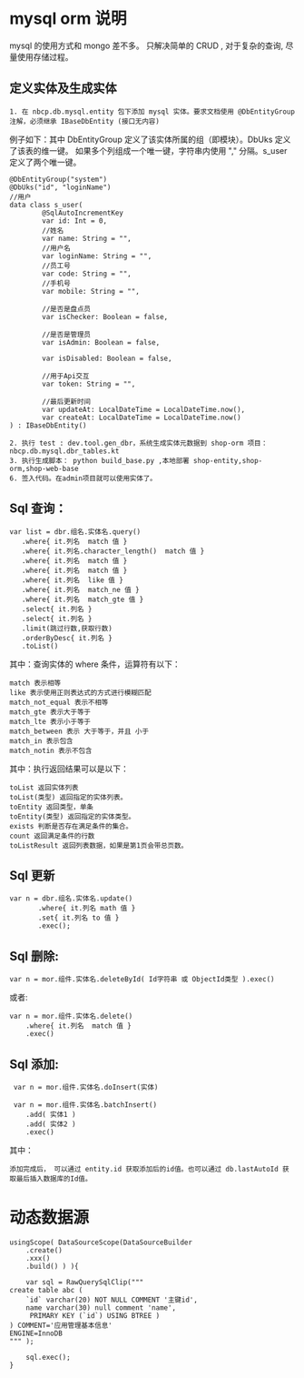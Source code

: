 # mysql orm 说明

mysql 的使用方式和 mongo 差不多。
只解决简单的 CRUD , 对于复杂的查询, 尽量使用存储过程。


## 定义实体及生成实体

    1. 在 nbcp.db.mysql.entity 包下添加 mysql 实体。要求文档使用 @DbEntityGroup 注解，必须继承 IBaseDbEntity (接口无内容)
例子如下：其中 DbEntityGroup 定义了该实体所属的组（即模块）。DbUks 定义了该表的维一键。
如果多个列组成一个唯一键，字符串内使用 "," 分隔。s_user 定义了两个唯一键。
```
@DbEntityGroup("system")
@DbUks("id", "loginName")
//用户
data class s_user(
        @SqlAutoIncrementKey
        var id: Int = 0,
        //姓名
        var name: String = "",
        //用户名
        var loginName: String = "",
        //员工号
        var code: String = "",
        //手机号
        var mobile: String = "",

        //是否是盘点员
        var isChecker: Boolean = false,

        //是否是管理员
        var isAdmin: Boolean = false,

        var isDisabled: Boolean = false,

        //用于Api交互
        var token: String = "",

        //最后更新时间
        var updateAt: LocalDateTime = LocalDateTime.now(),
        var createAt: LocalDateTime = LocalDateTime.now()
) : IBaseDbEntity()
```
    2. 执行 test : dev.tool.gen_dbr，系统生成实体元数据到 shop-orm 项目： nbcp.db.mysql.dbr_tables.kt
    3. 执行生成脚本： python build_base.py ,本地部署 shop-entity,shop-orm,shop-web-base
    6. 签入代码。在admin项目就可以使用实体了。

  
## Sql 查询：

    var list = dbr.组名.实体名.query()
       .where{ it.列名  match 值 }
       .where{ it.列名.character_length()  match 值 }
       .where{ it.列名  match 值 }
       .where{ it.列名  match 值 }
       .where{ it.列名  like 值 }
       .where{ it.列名  match_ne 值 }
       .where{ it.列名  match_gte 值 } 
       .select{ it.列名 }
       .select{ it.列名 }
       .limit(跳过行数,获取行数)
       .orderByDesc{ it.列名 }
       .toList()
    
其中：查询实体的 where 条件，运算符有以下：
 
    match 表示相等 
    like 表示使用正则表达式的方式进行模糊匹配
    match_not_equal 表示不相等 
    match_gte 表示大于等于
    match_lte 表示小于等于
    match_between 表示 大于等于，并且 小于
    match_in 表示包含
    match_notin 表示不包含
        
其中：执行返回结果可以是以下：

    toList 返回实体列表
    toList(类型) 返回指定的实体列表。
    toEntity 返回类型，单条
    toEntity(类型) 返回指定的实体类型。
    exists 判断是否存在满足条件的集合。
    count 返回满足条件的行数
    toListResult 返回列表数据，如果是第1页会带总页数。
    
## Sql 更新
    var n = dbr.组名.实体名.update()
           .where{ it.列名 math 值 }
           .set{ it.列名 to 值 }
           .exec(); 
   
## Sql 删除:

    var n = mor.组件.实体名.deleteById( Id字符串 或 ObjectId类型 ).exec()
   
或者:

    var n = mor.组件.实体名.delete()
        .where{ it.列名  match 值 }
        .exec()
    
## Sql 添加:

     var n = mor.组件.实体名.doInsert(实体) 
     
     var n = mor.组件.实体名.batchInsert()
        .add( 实体1 )
        .add( 实体2 )
        .exec()
其中：

    添加完成后， 可以通过 entity.id 获取添加后的id值。也可以通过 db.lastAutoId 获取最后插入数据库的Id值。

# 动态数据源

```
usingScope( DataSourceScope(DataSourceBuilder
    .create()
    .xxx()
    .build() ) ){
    
    var sql = RawQuerySqlClip("""
create table abc ( 
    `id` varchar(20) NOT NULL COMMENT '主键id',
    name varchar(30) null comment 'name', 
     PRIMARY KEY (`id`) USING BTREE ) 
) COMMENT='应用管理基本信息'
ENGINE=InnoDB
""" );

    sql.exec();
}
```